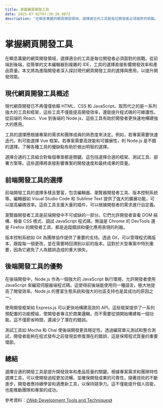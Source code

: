 ```yaml
---
title: 掌握網頁開發工具
date: 2025-07-02T07:39:28.887Z
description: "在瞬息萬變的網頁開發領域，選擇適合的工具是每位開發者必須面對的挑戰。從前端到後端，從簡單的文本編輯器到複雜的 IDE，工具的選擇直接影響開發效率和產品質量。本文將為進階開發者深入探討現代網頁開發工具的選擇與應用，以提升開發效能。"
---
```


# 掌握網頁開發工具

在瞬息萬變的網頁開發領域，選擇適合的工具是每位開發者必須面對的挑戰。從前端到後端，從簡單的文本編輯器到複雜的 IDE，工具的選擇直接影響開發效率和產品質量。本文將為進階開發者深入探討現代網頁開發工具的選擇與應用，以提升開發效能。

## 現代網頁開發工具概述

現代網頁開發已不再僅僅依賴 HTML、CSS 和 JavaScript。取而代之的是一系列強大的工具和框架，這些工具不僅能提高開發效率，還能提升程式碼的可維護性。從前端的 React、Vue 到後端的 Node.js，這些工具有助於開發者更快速地構建強大的應用。

工具的選擇應根據專案的需求和團隊成員的熟悉度來決定。例如，若專案需要快速迭代，則可能選擇 Vue 框架。若專案需要高效能和可擴展性，則 Node.js 是不錯的選擇。了解各種工具的優缺點有助於做出明智的選擇。

選擇合適的工具組合對每個專案都是關鍵。這包括選擇合適的框架、測試工具、部署方案等。這些選擇將直接影響專案的開發速度和最終成果的質量。

## 前端開發工具的選擇

前端開發工具的選擇多樣且豐富，包含編輯器、瀏覽器開發者工具、版本控制系統等。編輯器如 Visual Studio Code 和 Sublime Text 提供了強大的擴展功能，可以提高編碼效率。這些工具支援大量的插件，可以根據開發者的需求進行自定義。

瀏覽器開發者工具是前端開發中不可或缺的一部分。它們允許開發者查看 DOM 結構、檢查 CSS 樣式、調試 JavaScript 程式碼，無論是 Chrome 的 DevTools 還是 Firefox 的開發者工具，都是追蹤錯誤和優化應用表現的利器。

版本控制系統如 Git 為團隊協作提供了重要的支持。透過 Git，可以管理程式碼版本，跟蹤每一個更改，並在需要時回溯到以前的版本。這對於大型專案中特別重要，因為它避免了人為錯誤造成的重大損失。

## 後端開發工具的優勢

在後端開發中，Node.js 作為一個強大的 JavaScript 執行環境，允許開發者使用 JavaScript 來編寫伺服器端程式碼。這使得前後端能使用同一種語言，極大地提高了開發效率。Node.js 的豐富生態系統和強大的社區支持也是其成功的原因之一。

使用開發框架如 Express.js 可以更快地構建高效的 API。這些框架提供了一系列預配置的功能模組，使開發者專注於商業邏輯，而不需要從頭開始構建每一個功能。這不僅節省時間，還減少了潛在的錯誤。

測試工具如 Mocha 和 Chai 使後端開發更具穩定性。透過編寫單元測試和整合測試，開發者能夠在程式發布之前發現並修復潛在的錯誤，這是保障程式質量的重要環節。

## 總結

選擇合適的開發工具是提升開發效率和產品質量的關鍵。根據專案需求和團隊特性選擇工具，可以使開發過程更加流暢，並確保開發成果的可靠性。隨著技術的不斷進步，開發者應持續學習和適應新工具，以保持競爭力。這不僅能提升個人技能，也能推動團隊和專案的成功。

參考資料：[《Web Development Tools and Techniques》](https://www.example.com)